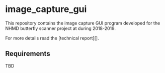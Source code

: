 # image_capture_gui
This repository contains the image capture GUI program developed for the NHMD butterfly scanner project at during 2018-2019.

For more details read the [technical report][].

## Requirements
TBD
